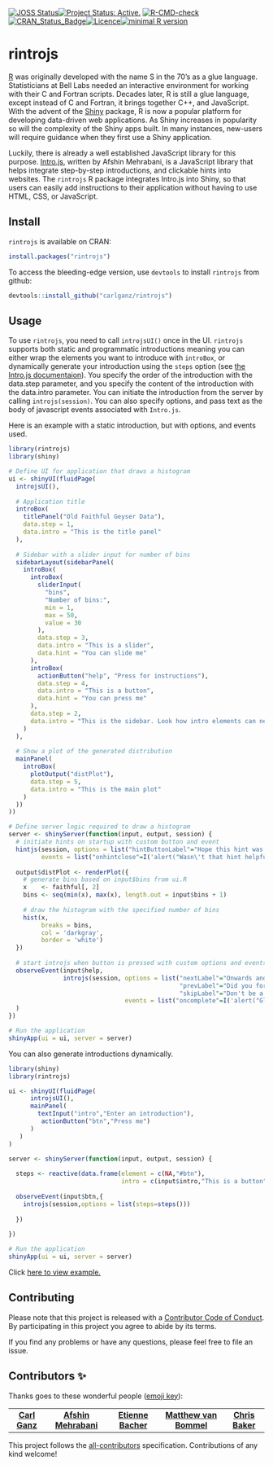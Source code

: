 
[![JOSS
Status](https://joss.theoj.org/papers/10.21105/joss.00063/status.svg)](https://dx.doi.org/10.21105/joss.00063)[![Project
Status:
Active.](https://www.repostatus.org/badges/latest/active.svg)](https://www.repostatus.org/#active)
[![R-CMD-check](https://github.com/carlganz/rintrojs/workflows/R-CMD-check/badge.svg)](https://github.com/carlganz/rintrojs/actions)[![CRAN_Status_Badge](http://www.r-pkg.org/badges/version/rintrojs)](https://cran.r-project.org/package=rintrojs)[![Licence](https://img.shields.io/badge/licence-AGPL--3-blue.svg)](https://www.gnu.org/licenses/agpl-3.0.en.html)[![minimal
R
version](https://img.shields.io/badge/R%3E%3D-3.0.0-6666ff.svg)](https://cran.r-project.org/)

# rintrojs

[R](https://www.r-project.org/) was originally developed with the name S
in the 70’s as a glue language. Statisticians at Bell Labs needed an
interactive environment for working with their C and Fortran scripts.
Decades later, R is still a glue language, except instead of C and
Fortran, it brings together C++, and JavaScript. With the advent of the
[Shiny](https://shiny.rstudio.com/) package, R is now a popular platform
for developing data-driven web applications. As Shiny increases in
popularity so will the complexity of the Shiny apps built. In many
instances, new-users will require guidance when they first use a Shiny
application.

Luckily, there is already a well established JavaScript library for this
purpose. [Intro.js](https://introjs.com/), written by Afshin Mehrabani,
is a JavaScript library that helps integrate step-by-step introductions,
and clickable hints into websites. The `rintrojs` R package integrates
Intro.js into Shiny, so that users can easily add instructions to their
application without having to use HTML, CSS, or JavaScript.

## Install

`rintrojs` is available on CRAN:

``` r
install.packages("rintrojs")
```

To access the bleeding-edge version, use `devtools` to install
`rintrojs` from github:

``` r
devtools::install_github("carlganz/rintrojs")
```

## Usage

To use `rintrojs`, you need to call `introjsUI()` once in the UI.
`rintrojs` supports both static and programmatic introductions meaning
you can either wrap the elements you want to introduce with `introBox`,
or dynamically generate your introduction using the `steps` option (see
[the Intro.js
documentaion](https://github.com/usablica/intro.js/wiki/Documentation)).
You specify the order of the introduction with the data.step parameter,
and you specify the content of the introduction with the data.intro
parameter. You can initiate the introduction from the server by calling
`introjs(session)`. You can also specify options, and pass text as the
body of javascript events associated with `Intro.js`.

Here is an example with a static introduction, but with options, and
events used.

``` r
library(rintrojs)
library(shiny)

# Define UI for application that draws a histogram
ui <- shinyUI(fluidPage(
  introjsUI(),
  
  # Application title
  introBox(
    titlePanel("Old Faithful Geyser Data"),
    data.step = 1,
    data.intro = "This is the title panel"
  ),
  
  # Sidebar with a slider input for number of bins
  sidebarLayout(sidebarPanel(
    introBox(
      introBox(
        sliderInput(
          "bins",
          "Number of bins:",
          min = 1,
          max = 50,
          value = 30
        ),
        data.step = 3,
        data.intro = "This is a slider",
        data.hint = "You can slide me"
      ),
      introBox(
        actionButton("help", "Press for instructions"),
        data.step = 4,
        data.intro = "This is a button",
        data.hint = "You can press me"
      ),
      data.step = 2,
      data.intro = "This is the sidebar. Look how intro elements can nest"
    )
  ),
  
  # Show a plot of the generated distribution
  mainPanel(
    introBox(
      plotOutput("distPlot"),
      data.step = 5,
      data.intro = "This is the main plot"
    )
  ))
))

# Define server logic required to draw a histogram
server <- shinyServer(function(input, output, session) {
  # initiate hints on startup with custom button and event
  hintjs(session, options = list("hintButtonLabel"="Hope this hint was helpful"),
         events = list("onhintclose"=I('alert("Wasn\'t that hint helpful")')))
  
  output$distPlot <- renderPlot({
    # generate bins based on input$bins from ui.R
    x    <- faithful[, 2]
    bins <- seq(min(x), max(x), length.out = input$bins + 1)
    
    # draw the histogram with the specified number of bins
    hist(x,
         breaks = bins,
         col = 'darkgray',
         border = 'white')
  })
  
  # start introjs when button is pressed with custom options and events
  observeEvent(input$help,
               introjs(session, options = list("nextLabel"="Onwards and Upwards",
                                               "prevLabel"="Did you forget something?",
                                               "skipLabel"="Don't be a quitter"),
                                events = list("oncomplete"=I('alert("Glad that is over")')))
  )
})

# Run the application
shinyApp(ui = ui, server = server)
```

You can also generate introductions dynamically.

``` r
library(shiny)
library(rintrojs)

ui <- shinyUI(fluidPage(
      introjsUI(),
      mainPanel(
        textInput("intro","Enter an introduction"),
         actionButton("btn","Press me")
      )
   )
)

server <- shinyServer(function(input, output, session) {
   
  steps <- reactive(data.frame(element = c(NA,"#btn"),
                               intro = c(input$intro,"This is a button")))
  
  observeEvent(input$btn,{
    introjs(session,options = list(steps=steps()))
    
  })
  
})

# Run the application 
shinyApp(ui = ui, server = server)
```

Click [here to view
example.](https://carlganz.shinyapps.io/rintrojsexample/)

## Contributing

Please note that this project is released with a [Contributor Code of
Conduct](https://github.com/carlganz/rintrojs/blob/master/CONDUCT.md).
By participating in this project you agree to abide by its terms.

If you find any problems or have any questions, please feel free to file
an issue.

## Contributors ✨

Thanks goes to these wonderful people ([emoji
key](https://allcontributors.org/docs/en/emoji-key)):

<!-- ALL-CONTRIBUTORS-LIST:START - Do not remove or modify this section -->
<!-- prettier-ignore-start -->
<!-- markdownlint-disable -->
<table>
<tr>
<td align="center">
<a href="https://www.ribbitev.com"><b>Carl Ganz</b></a><br />
</td>
<td align="center">
<a href="https://github.com/afshinm"><b>Afshin Mehrabani</b></a><br />
</td>
<td align="center">
<a href="https://github.com/etiennebacher"><b>Etienne
Bacher</b></a><br />
</td>
<td align="center">
<a href="https://github.com/mvanbommel"><b>Matthew van
Bommel</b></a><br />
</td>
<td align="center">
<a href="https://github.com/crew102"><b> Chris Baker</b></a><br />
</td>
</tr>
</table>
<!-- markdownlint-restore -->
<!-- prettier-ignore-end -->
<!-- ALL-CONTRIBUTORS-LIST:END -->

This project follows the
[all-contributors](https://github.com/all-contributors/all-contributors)
specification. Contributions of any kind welcome!

